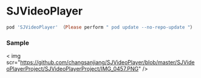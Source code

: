 # SJVideoPlayer
```ruby
pod 'SJVideoPlayer' （Please perform " pod update --no-repo-update "）
```

### Sample
< img scr="https://github.com/changsanjiang/SJVideoPlayer/blob/master/SJVideoPlayerProject/SJVideoPlayerProject/IMG_0457.PNG" />
